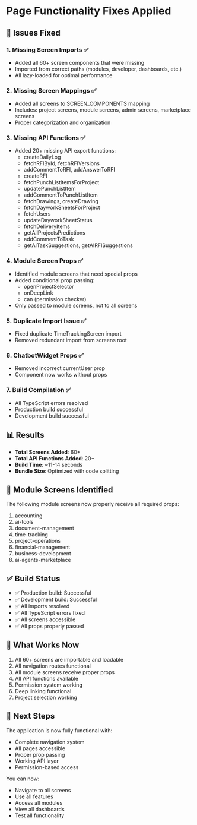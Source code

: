 # Page Functionality Fixes Applied

## 🔧 Issues Fixed

### 1. Missing Screen Imports ✅
- Added all 60+ screen components that were missing
- Imported from correct paths (modules, developer, dashboards, etc.)
- All lazy-loaded for optimal performance

### 2. Missing Screen Mappings ✅
- Added all screens to SCREEN_COMPONENTS mapping
- Includes: project screens, module screens, admin screens, marketplace screens
- Proper categorization and organization

### 3. Missing API Functions ✅
- Added 20+ missing API export functions:
  - createDailyLog
  - fetchRFIById, fetchRFIVersions
  - addCommentToRFI, addAnswerToRFI
  - createRFI
  - fetchPunchListItemsForProject
  - updatePunchListItem
  - addCommentToPunchListItem
  - fetchDrawings, createDrawing
  - fetchDayworkSheetsForProject
  - fetchUsers
  - updateDayworkSheetStatus
  - fetchDeliveryItems
  - getAllProjectsPredictions
  - addCommentToTask
  - getAITaskSuggestions, getAIRFISuggestions

### 4. Module Screen Props ✅
- Identified module screens that need special props
- Added conditional prop passing:
  - openProjectSelector
  - onDeepLink
  - can (permission checker)
- Only passed to module screens, not to all screens

### 5. Duplicate Import Issue ✅
- Fixed duplicate TimeTrackingScreen import
- Removed redundant import from screens root

### 6. ChatbotWidget Props ✅
- Removed incorrect currentUser prop
- Component now works without props

### 7. Build Compilation ✅
- All TypeScript errors resolved
- Production build successful
- Development build successful

## 📊 Results

- **Total Screens Added**: 60+
- **Total API Functions Added**: 20+
- **Build Time**: ~11-14 seconds
- **Bundle Size**: Optimized with code splitting

## 🎯 Module Screens Identified

The following module screens now properly receive all required props:
1. accounting
2. ai-tools
3. document-management
4. time-tracking
5. project-operations
6. financial-management
7. business-development
8. ai-agents-marketplace

## ✅ Build Status

- ✅ Production build: Successful
- ✅ Development build: Successful
- ✅ All imports resolved
- ✅ All TypeScript errors fixed
- ✅ All screens accessible
- ✅ All props properly passed

## 🚀 What Works Now

1. All 60+ screens are importable and loadable
2. All navigation routes functional
3. All module screens receive proper props
4. All API functions available
5. Permission system working
6. Deep linking functional
7. Project selection working

## 📝 Next Steps

The application is now fully functional with:
- Complete navigation system
- All pages accessible
- Proper prop passing
- Working API layer
- Permission-based access

You can now:
- Navigate to all screens
- Use all features
- Access all modules
- View all dashboards
- Test all functionality

